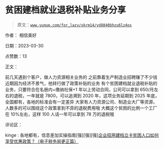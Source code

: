 # 贫困建档就业退税补贴业务分享

> 原文：[`www.yuque.com/for_lazy/xkrm14/yd8840bhzu6lz4os`](https://www.yuque.com/for_lazy/xkrm14/yd8840bhzu6lz4os)

作者： 相信美好

日期：2023-03-30

点赞数：13

正文：

前几天遇到个客户，做人力资源相关业务的 之前靠着生产制造业招聘赚了不少钱 近期因为经济不景气，他转行做了政策补贴的业务 有个贫困建档就业退税补贴的业务，只要符合在名册内+缴纳社保+1 年以上劳动合同，公司可以拿到 650/月左右的退税，一年就是 7800，可以追溯到 2020 年，这项业务延期到 2025 年底，全国都有，各地的标准会有一定差异 大家有人力资源公司、制造业大厂等资源，人数多的可以围绕这个政策拿到不菲的退税费用哦 大概这个贫困的比例一个工厂在 10%左右，这样 100 人话一年可以拿到 78 万的退税哦

评论区：

kinge : 各地都有，信息差加实操指南[强][强][强][企业招用建档立卡贫困人口如何享受优惠政策？（电子税务局更正篇）](https://mp.weixin.qq.com/s/FELZapZ1K-GUynqgHjbOPQ)



